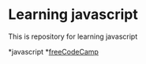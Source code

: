 # Learning javascript
This is repository for learning javascript

*javascript
	*[freeCodeCamp](https://www.freecodecamp.org/)
